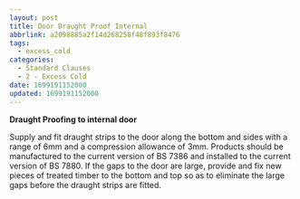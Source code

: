 ```yaml
---
layout: post
title: Door Draught Proof Internal
abbrlink: a2098885a2f14d268258f48f893f8476
tags:
  - excess_cold
categories:
  - Standard Clauses
  - 2 - Excess Cold
date: 1699191152000
updated: 1699191152000
---
```


**Draught Proofing to internal door**

Supply and fit draught strips to the door along the bottom and sides with a range of 6mm and a compression allowance of 3mm. Products should be manufactured to the current version of BS 7386 and installed to the current version of BS 7880. If the gaps to the door are large, provide and fix new pieces of treated timber to the bottom and top so as to eliminate the large gaps before the draught strips are fitted.
